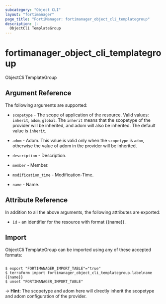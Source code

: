 ```yaml
---
subcategory: "Object CLI"
layout: "fortimanager"
page_title: "FortiManager: fortimanager_object_cli_templategroup"
description: |-
  ObjectCli TemplateGroup
---
```


# fortimanager_object_cli_templategroup
ObjectCli TemplateGroup

## Argument Reference


The following arguments are supported:

* `scopetype` - The scope of application of the resource. Valid values: `inherit`, `adom`, `global`. The `inherit` means that the scopetype of the provider will be inherited, and adom will also be inherited. The default value is `inherit`.
* `adom` - Adom. This value is valid only when the `scopetype` is `adom`, otherwise the value of adom in the provider will be inherited.

* `description` - Description.
* `member` - Member.
* `modification_time` - Modification-Time.
* `name` - Name.


## Attribute Reference

In addition to all the above arguments, the following attributes are exported:
* `id` - an identifier for the resource with format {{name}}.

## Import

ObjectCli TemplateGroup can be imported using any of these accepted formats:
```

$ export "FORTIMANAGER_IMPORT_TABLE"="true"
$ terraform import fortimanager_object_cli_templategroup.labelname {{name}}
$ unset "FORTIMANAGER_IMPORT_TABLE"
```
-> **Hint:** The scopetype and adom here will directly inherit the scopetype and adom configuration of the provider.
